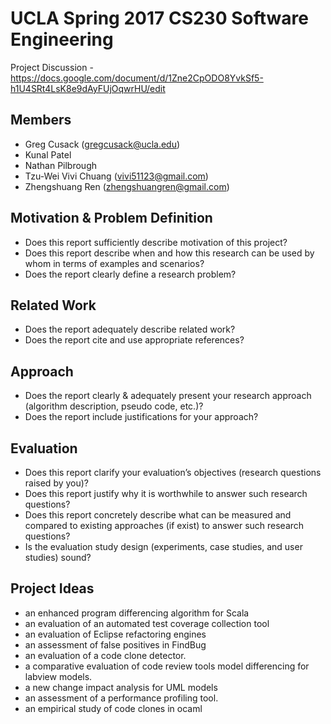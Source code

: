 # UCLA Spring 2017 CS230 Software Engineering
Project Discussion - https://docs.google.com/document/d/1Zne2CpODO8YvkSf5-h1U4SRt4LsK8e9dAyFUjOqwrHU/edit

## Members
- Greg Cusack (gregcusack@ucla.edu)
- Kunal Patel
- Nathan Pilbrough
- Tzu-Wei Vivi Chuang (vivi51123@gmail.com)
- Zhengshuang Ren (zhengshuangren@gmail.com)

## Motivation & Problem Definition
- Does this report sufficiently describe motivation of this project?
- Does this report describe when and how this research can be used by whom in terms of examples and scenarios?
- Does the report clearly define a research problem?

## Related Work
- Does the report adequately describe related work?
- Does the report cite and use appropriate references?

## Approach
- Does the report clearly & adequately present your research approach (algorithm description, pseudo code, etc.)?
- Does the report include justifications for your approach?

## Evaluation
- Does this report clarify your evaluation’s objectives (research questions raised by you)?
- Does this report justify why it is worthwhile to answer such research questions?
- Does this report concretely describe what can be measured and compared to existing approaches (if exist) to answer such research questions?
- Is the evaluation study design (experiments, case studies, and user studies) sound?

## Project Ideas
- an enhanced program differencing algorithm for Scala 
- an evaluation of an automated test coverage collection tool
- an evaluation of Eclipse refactoring engines
- an assessment of false positives in FindBug 
- an evaluation of a code clone detector. 
- a comparative evaluation of code review tools model differencing for labview models. 
- a new change impact analysis for UML models
- an assessment of a performance profiling tool.
- an empirical study of code clones in ocaml



